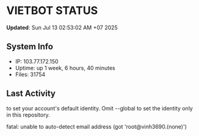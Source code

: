 # VIETBOT STATUS
**Updated**: Sun Jul 13 02:53:02 AM +07 2025

## System Info
- IP: 103.77.172.150
- Uptime: up 1 week, 6 hours, 40 minutes
- Files: 31754

## Last Activity

to set your account's default identity.
Omit --global to set the identity only in this repository.

fatal: unable to auto-detect email address (got 'root@vinh3690.(none)')
